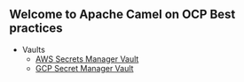 ## Welcome to Apache Camel on OCP Best practices

 - Vaults 
	 - [AWS Secrets Manager Vault](docs/aws-secrets-manager-vault.md)
	 - [GCP Secret Manager Vault](docs/gcp-secret-manager-vault.md)
